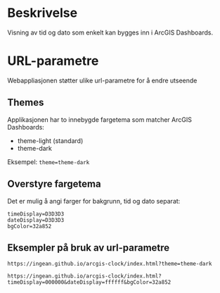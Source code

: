 # Beskrivelse
Visning av tid og dato som enkelt kan bygges inn i ArcGIS Dashboards.

# URL-parametre
Webappliasjonen støtter ulike url-parametre for å endre utseende

## Themes
Applikasjonen har to innebygde fargetema som matcher ArcGIS Dashboards:
* theme-light (standard)
* theme-dark

Eksempel:
`theme=theme-dark`

## Overstyre fargetema
Det er mulig å angi farger for bakgrunn, tid og dato separat:
```
timeDisplay=D3D3D3
dateDisplay=D3D3D3
bgColor=32a852
```
## Eksempler på bruk av url-parametre
```
https://ingean.github.io/arcgis-clock/index.html?theme=theme-dark

https://ingean.github.io/arcgis-clock/index.html?timeDisplay=000000&dateDisplay=ffffff&bgColor=32a852
```

